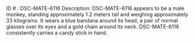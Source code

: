 ID # : DSC-MATE-6116
Description: DSC-MATE-6116 appears to be a male monkey, standing approximately 1.2 meters tall and weighing approximately 33 kilograms. It wears a blue bandana around its head, a pair of normal glasses over its eyes and a gold chain around its neck. DSC-MATE-6116 consistently carries a candy stick in hand.